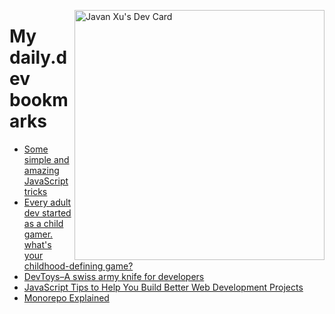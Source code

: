 
<a href="https://app.daily.dev/JavanXU"><img align="right" src="https://api.daily.dev/devcards/e45a150971844cd6959a94bb94e861ea.png?r=quw" width="400" alt="Javan Xu's Dev Card"/></a>

# My daily.dev bookmarks
<!-- daily.dev BOOKMARKS:START -->
- [Some simple and amazing JavaScript tricks](https://app.daily.dev/posts/LHMoLY7nC?utm_source=rss&utm_medium=bookmarks&utm_campaign=6ueXw3FRNQzpNtewCDbI6)
- [Every adult dev started as a child gamer. what&#39;s your childhood-defining game?](https://app.daily.dev/posts/vF8YkrtQY?utm_source=rss&utm_medium=bookmarks&utm_campaign=6ueXw3FRNQzpNtewCDbI6)
- [DevToys–A swiss army knife for developers](https://app.daily.dev/posts/rYgVJV1ps?utm_source=rss&utm_medium=bookmarks&utm_campaign=6ueXw3FRNQzpNtewCDbI6)
- [JavaScript Tips to Help You Build Better Web Development Projects](https://app.daily.dev/posts/4Fwllnqij?utm_source=rss&utm_medium=bookmarks&utm_campaign=6ueXw3FRNQzpNtewCDbI6)
- [Monorepo Explained](https://app.daily.dev/posts/L2jRzty90?utm_source=rss&utm_medium=bookmarks&utm_campaign=6ueXw3FRNQzpNtewCDbI6)
<!-- daily.dev BOOKMARKS:END -->
